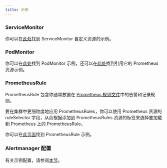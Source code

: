 ```yaml
---
title: 示例
---
```


### ServiceMonitor

你可以在[此处](https://github.com/prometheus-operator/prometheus-operator/blob/master/example/prometheus-operator-crd/monitoring.coreos.com_servicemonitors.yaml)找到 ServiceMonitor 自定义资源的示例。

### PodMonitor

你可以在[此处](https://github.com/prometheus-operator/prometheus-operator/blob/master/example/user-guides/getting-started/example-app-pod-monitor.yaml)找到 PodMonitor 示例，还可以在[此处](https://github.com/prometheus-operator/prometheus-operator/blob/master/example/user-guides/getting-started/prometheus-pod-monitor.yaml)找到引用它的 Prometheus 资源示例。

### PrometheusRule

PrometheusRule 包含你通常放置在 [Prometheus 规则文件](https://prometheus.io/docs/prometheus/latest/configuration/recording_rules/)中的告警和记录规则。

要在集群中更细粒度地应用 PrometheusRules，你可以使用 Prometheus 资源的 ruleSelector 字段，从而根据添加到 PrometheusRules 资源的标签来选择要加载到 Prometheus 上的 PrometheusRule。

你可以在[此页面](https://github.com/prometheus-operator/prometheus-operator/blob/master/Documentation/user-guides/alerting.md)找到 PrometheusRule 示例。

### Alertmanager 配置

有关示例配置，请参阅[本节](receivers.md#配置多个接收器)。